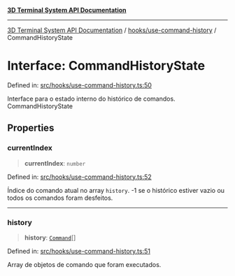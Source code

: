 [**3D Terminal System API Documentation**](../../../README.md)

***

[3D Terminal System API Documentation](../../../README.md) / [hooks/use-command-history](../README.md) / CommandHistoryState

# Interface: CommandHistoryState

Defined in: [src/hooks/use-command-history.ts:50](https://github.com/Dicommunitas/ThreeJS_Terminal_3D/blob/824631c882bd29351bc730ad23d22c22cce24127/src/hooks/use-command-history.ts#L50)

Interface para o estado interno do histórico de comandos.
 CommandHistoryState

## Properties

### currentIndex

> **currentIndex**: `number`

Defined in: [src/hooks/use-command-history.ts:52](https://github.com/Dicommunitas/ThreeJS_Terminal_3D/blob/824631c882bd29351bc730ad23d22c22cce24127/src/hooks/use-command-history.ts#L52)

Índice do comando atual no array `history`.
                                 -1 se o histórico estiver vazio ou todos os comandos foram desfeitos.

***

### history

> **history**: [`Command`](../../../lib/types/interfaces/Command.md)[]

Defined in: [src/hooks/use-command-history.ts:51](https://github.com/Dicommunitas/ThreeJS_Terminal_3D/blob/824631c882bd29351bc730ad23d22c22cce24127/src/hooks/use-command-history.ts#L51)

Array de objetos de comando que foram executados.
